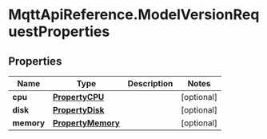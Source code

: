 # MqttApiReference.ModelVersionRequestProperties

## Properties

Name | Type | Description | Notes
------------ | ------------- | ------------- | -------------
**cpu** | [**PropertyCPU**](PropertyCPU.md) |  | [optional] 
**disk** | [**PropertyDisk**](PropertyDisk.md) |  | [optional] 
**memory** | [**PropertyMemory**](PropertyMemory.md) |  | [optional] 


